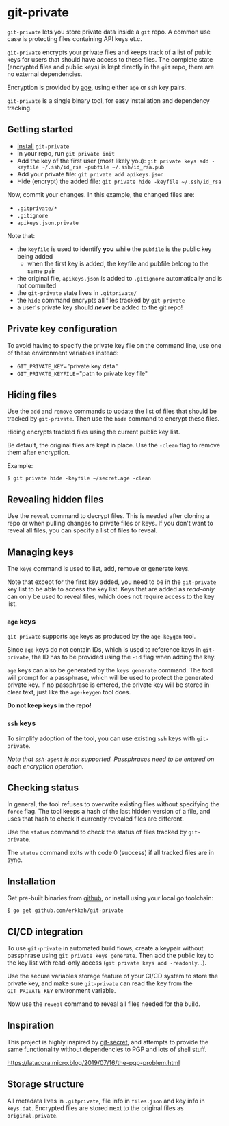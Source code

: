 # git-private

`git-private` lets you store private data inside a `git` repo.
A common use case is protecting files containing API keys et.c.

`git-private` encrypts your private files and keeps track of a list of public keys for users that should have access to these files. The complete state (encrypted files and public keys) is kept directly in the `git` repo, there are no external dependencies.

Encryption is provided by [age](https://github.com/FiloSottile/age), using either `age` or `ssh` key pairs.

`git-private` is a single binary tool, for easy installation and dependency tracking.

## Getting started

* [Install](#Installation) `git-private`
* In your repo, run `git private init`
* Add the key of the first user (most likely you): `git private keys add -keyfile ~/.ssh/id_rsa -pubfile ~/.ssh/id_rsa.pub`
* Add your private file: `git private add apikeys.json`
* Hide (encrypt) the added file: `git private hide -keyfile ~/.ssh/id_rsa`

Now, commit your changes. In this example, the changed files are:

* `.gitprivate/*`
* `.gitignore`
* `apikeys.json.private`

Note that:

* the `keyfile` is used to identify **you** while the `pubfile` is the public key being added
  * when the first key is added, the keyfile and pubfile belong to the same pair
* the original file, `apikeys.json` is added to `.gitignore` automatically and is not commited
* the `git-private` state lives in `.gitprivate/`
* the `hide` command encrypts all files tracked by `git-private`
* a user's private key should ***never*** be added to the git repo!

## Private key configuration

To avoid having to specify the private key file on the command line, use one of these environment variables instead:

* `GIT_PRIVATE_KEY`="private key data"
* `GIT_PRIVATE_KEYFILE`="path to private key file"

## Hiding files

Use the `add` and `remove` commands to update the list of files that should be tracked by `git-private`.
Then use the `hide` command to encrypt these files.

Hiding encrypts tracked files using the current public key list.

Be default, the original files are kept in place.
Use the `-clean` flag to remove them after encryption.

Example:

```shell
$ git private hide -keyfile ~/secret.age -clean
```

## Revealing hidden files

Use the `reveal` command to decrypt files.
This is needed after cloning a repo or when pulling changes to private files or keys.
If you don't want to reveal all files, you can specify a list of files to reveal.

## Managing keys

The `keys` command is used to list, add, remove or generate keys.

Note that except for the first key added, you need to be in the `git-private` key list to be able to access the key list.
Keys that are added as *read-only* can only be used to reveal files, which does not require access to the key list.

### `age` keys

`git-private` supports `age` keys as produced by the `age-keygen` tool.

Since `age` keys do not contain IDs, which is used to reference keys in `git-private`, the ID has to be provided using the `-id` flag when adding the key.

`age` keys can also be generated by the `keys generate` command. The tool will prompt for a passphrase, which will be used to protect the generated private key. If no passphrase is entered, the private key will be stored in clear text, just like the `age-keygen` tool does.

**Do not keep keys in the repo!**

### `ssh` keys

To simplify adoption of the tool, you can use existing `ssh` keys with `git-private`.

*Note that `ssh-agent` is not supported. Passphrases need to be entered on each encryption operation.*

## Checking status

In general, the tool refuses to overwrite existing files without specifying the `force` flag.
The tool keeps a hash of the last hidden version of a file, and uses that hash to check if currently revealed files are different.

Use the `status` command to check the status of files tracked by `git-private`.

The `status` command exits with code 0 (success) if all tracked files are in sync.

## Installation

Get pre-built binaries from [github](https://github.com/erkkah/git-private), or install using your local go toolchain:

```shell
$ go get github.com/erkkah/git-private
```

## CI/CD integration

To use `git-private` in automated build flows, create a keypair without passphrase using `git private keys generate`.
Then add the public key to the key list with read-only access (`git private keys add -readonly`...).

Use the secure variables storage feature of your CI/CD system to store the private key, and make sure `git-private` can read the key from the `GIT_PRIVATE_KEY` environment variable.

Now use the `reveal` command to reveal all files needed for the build.

## Inspiration

This project is highly inspired by [git-secret](https://git-secret.io/), and attempts to provide the same functionality without dependencies to PGP and lots of shell stuff.

https://latacora.micro.blog/2019/07/16/the-pgp-problem.html

## Storage structure

All metadata lives in `.gitprivate`, file info in `files.json` and key info in `keys.dat`.
Encrypted files are stored next to the original files as `original.private`.
